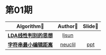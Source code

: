 # 第01期

|               Algorithm📜                |               Author🤔                |                 Slide📄                  |
| :--------------------------------------: | :-----------------------------------: | :--------------------------------------: |
| [**LDA线性判别的思想**](https://github.com/neuclil/happy-algorithms/blob/master/%E7%AC%AC01%E6%9C%9F/LDA.md) |   [ljsun](https://github.com/ljsun)   |                                          |
| [**字符串最小编辑距离**](https://github.com/neuclil/happy-algorithms/blob/master/%E7%AC%AC01%E6%9C%9F/%E5%AD%97%E7%AC%A6%E4%B8%B2%E6%9C%80%E5%B0%8F%E7%BC%96%E8%BE%91%E8%B7%9D%E7%A6%BB%E7%AE%97%E6%B3%95.md) | [neuclil](https://github.com/neuclil) | [ppt](https://docs.google.com/presentation/d/1dbuzgiMIKCGVHA8bt37HneWK74ghd1V1lN4xmYUfzfc/edit?usp=sharing) |

